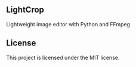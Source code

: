 ## LightCrop
Lightweight image editor with Python and FFmpeg

## License
This project is licensed under the MIT license.

